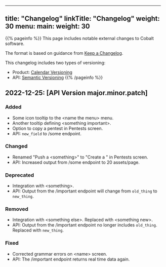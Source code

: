 
---
title: "Changelog"
linkTitle: "Changelog"
weight: 30
menu:
  main:
    weight: 30
---

{{% pageinfo %}}
This page includes notable external changes to Cobalt software.

The format is based on guidance from [Keep a Changelog](http://keepachangelog.com/).

This changelog includes two types of versioning:

- Product: [Calendar Versioning](https://calver.org)
- API: [Semantic Versioning](http://semver.org/)
{{% /pageinfo %}}

## 2022-12-25: [API Version major.minor.patch]

### Added

- Some icon tooltip to the \<name the menu> menu.
- Another tooltip defining \<something important>.
- Option to copy a pentest in Pentests screen.
- API: `new_field` to /some endpoint.

### Changed

- Renamed "Push a \<something>" to "Create a <something>" in Pentests screen.
- API: Increased output from /some endpoint to 20 assets/page.

### Deprecated

- Integration with \<something>.
- API: Output from the /important endpoint will change from `old_thing` to `new_thing`.

### Removed

- Integration with \<something else>. Replaced with \<something new>.
- API: Output from the /important endpoint no longer includes `old_thing`. Replaced with `new_thing`.

### Fixed

- Corrected grammar errors on \<name> screen.
- API: The /important endpoint returns real time data again.


